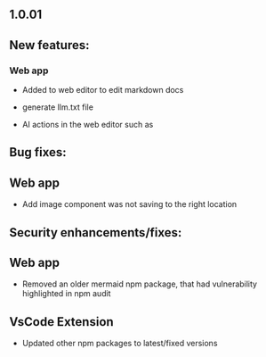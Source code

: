 ## 1.0.01

## New features:

### Web app

* Added to web editor to edit markdown docs

* generate llm.txt file

* AI actions in the web editor such as

## Bug fixes:

## Web app

* Add image component was not saving to the right location

## Security enhancements/fixes:

## Web app

* Removed an older mermaid npm package, that had vulnerability highlighted in npm audit

## VsCode Extension

* Updated other npm packages to latest/fixed versions
